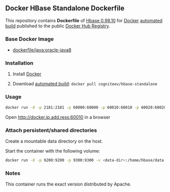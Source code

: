## Docker HBase Standalone Dockerfile

This repository contains **Dockerfile** of [Hbase 0.98.10](http://hbase.apache.org/) for [Docker](https://www.docker.com/) [automated build](https://registry.hub.docker.com/u/cogniteev/hbase-standalone/) published to the public [Docker Hub Registry](https://registry.hub.docker.com/).

### Base Docker Image

* [dockerfile/java:oracle-java8](http://dockerfile.github.io/#/java)

### Installation

1. Install [Docker](https://www.docker.com/)

2. Download [automated build](https://registry.hub.docker.com/u/cogniteev/hbase-standalone/): `docker pull cogniteev/hbase-standalone`

### Usage

```sh
docker run -d -p 2181:2181 -p 60000:60000 -p 60010:60010 -p 60020:60020 -p 60030:60030 cogniteev/hbase-standalone
```

Open http://docker.ip.add.ress:60010 in a browser

### Attach persistent/shared directories

Create a mountable data directory <data-dir> on the host.

Start the container with the following volume:
```sh
docker run -d -p 9200:9200 -p 9300:9300 -v <data-dir>:/home/hbase/data
```

### Notes

This container runs the exact version distributed by Apache.
